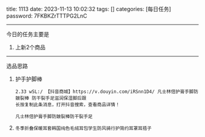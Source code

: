 title: 1113 
date: 2023-11-13 10:02:32 
tags: []
categories: [每日任务]
password: 7FKBKZrTTTPG2LnC

---
 <!--more-->


今日的任务主要是
1. 上新2个商品

---

选品思路

1. 护手护脚棒

   ```
   2.33 wSL:/ 【抖音商城】https://v.douyin.com/iRSnn1D4/ 凡士林倍护膏手脚防皴裂棒 防干裂手足滋润保湿脚后跟
   长按复制此条消息，打开抖音搜索，查看商品详情！
   ```

   ```
   凡士林倍护膏手脚防皴裂棒防干裂手足
   ```

2. ```
   冬季折叠保暖耳套韩国纯色毛绒耳包学生防风骑行护简约耳罩耳捂子
   ```

   
